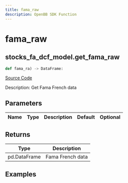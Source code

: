 ```yaml
---
title: fama_raw
description: OpenBB SDK Function
---
```

# fama_raw

## stocks_fa_dcf_model.get_fama_raw

```python
def fama_ra) -> DataFrame:
```
[Source Code](https://github.com/OpenBB-finance/OpenBBTerminal/tree/main/openbb_terminal/stocks/fundamental_analysis/dcf_model.py#L239)

Description: Get Fama French data

## Parameters

| Name | Type | Description | Default | Optional |
| ---- | ---- | ----------- | ------- | -------- |

## Returns

| Type | Description |
| ---- | ----------- |
| pd.DataFrame | Fama French data |

## Examples

